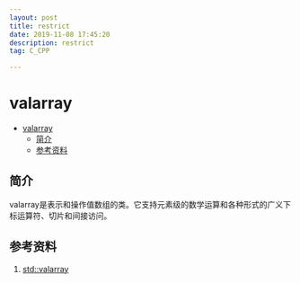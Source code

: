 ```yaml
---
layout: post
title: restrict
date: 2019-11-08 17:45:20
description: restrict
tag: C_CPP

---
```


# valarray

- [valarray](#valarray)
  - [简介](#%e7%ae%80%e4%bb%8b)
  - [参考资料](#%e5%8f%82%e8%80%83%e8%b5%84%e6%96%99)

## 简介

valarray是表示和操作值数组的类。它支持元素级的数学运算和各种形式的广义下标运算符、切片和间接访问。

## 参考资料

1. [std::valarray](https://en.cppreference.com/w/cpp/numeric/valarray)
